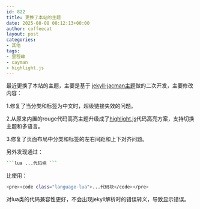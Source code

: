 ```yaml
---
id: 822
title: 更换了本站的主题
date: 2025-08-08 00:12:13+00:00
author: coffeecat
layout: post
categories:
- 其他
tags:
- 里程碑
- cayman
- highlight.js
---
```


最近更换了本站的主题，主要是基于
<a href="https://github.com/Simpleyyt/jekyll-jacman">jekyll-jacman主题</a>做的二次开发，主要修改内容：
<p>1.修复了当分类和标签为中文时，超级链接失效的问题。
<P>2.从原来内置的rouge代码高亮主题升级成了<a href="https://github.com/highlightjs/highlight.js">highlight.js</a>代码高亮方案，支持切换主题和多语言。
<P>3.修复了页面布局中分类和标签的左右间距和上下对齐问题。
<P>另外发现通过：

  ```bash
  ```lua ...代码块 ```
  ```
  比使用：
  ```bash
  <pre><code class="language-lua">...代码块</code></pre>
 ```
  对lua类的代码兼容性更好，不会出现jekyll解析时的错误转义，导致显示错误。
